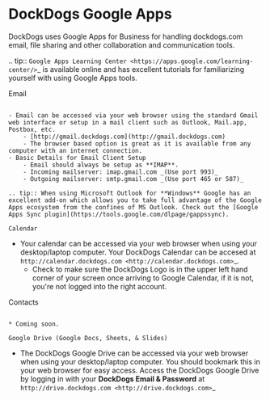 DockDogs Google Apps
======================

DockDogs uses Google Apps for Business for handling dockdogs.com email, file sharing and other collaboration and communication tools.

.. tip:: `Google Apps Learning Center <https://apps.google.com/learning-center/>`_ is available online and has excellent tutorials for familiarizing yourself with using Google Apps tools. 



Email
~~~~~~~~~~~~~~~~~~

- Email can be accessed via your web browser using the standard Gmail web interface or setup in a mail client such as Outlook, Mail.app, Postbox, etc.
	- [http://gmail.dockdogs.com](http://gmail.dockdogs.com)
	- The browser based option is great as it is available from any computer with an internet connection. 
- Basic Details for Email Client Setup
	- Email should always be setup as **IMAP**.
	- Incoming mailserver: imap.gmail.com _(Use port 993)_
	- Outgoing mailserver: smtp.gmail.com _(Use port 465 or 587)_

.. tip:: When using Microsoft Outlook for **Windows** Google has an excellent add-on which allows you to take full advantage of the Google Apps ecosystem from the confines of MS Outlook. Check out the [Google Apps Sync plugin](https://tools.google.com/dlpage/gappssync).

Calendar
~~~~~~~~~~~~~~~~~~~~

* Your calendar can be accessed via your web browser when using your desktop/laptop computer. Your DockDogs Calendar can be accesed at `http://calendar.dockdogs.com <http://calendar.dockdogs.com>`_. 
	* Check to make sure the DockDogs Logo is in the upper left hand corner of your screen once arriving to Google Calendar, if it is not, you're not logged into the right account.  


Contacts
~~~~~~~~~~~~~~~~~~~~~~~~

* Coming soon.

Google Drive (Google Docs, Sheets, & Slides)
~~~~~~~~~~~~~~~~~~~~~~~~~~~~~~~~~~~~~~~~~~~~~~

* The DockDogs Google Drive can be accessed via your web browser when using your desktop/laptop computer. You should bookmark this in your web browser for easy access. Access the DockDogs Google Drive by logging in with your **DockDogs Email & Password** at `http://drive.dockdogs.com <http://drive.dockdogs.com>`_